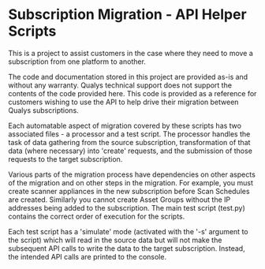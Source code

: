 # Subscription Migration - API Helper Scripts

This is a project to assist customers in the case where they need to move a subscription from one 
platform to another.

The code and documentation stored in this project are provided as-is and without any warranty. Qualys technical support 
does not support the contents of the code provided here.  This code is provided as a reference for customers wishing to
use the API to help drive their migration between Qualys subscriptions.   

Each automatable aspect of migration covered by these scripts has two associated files - a processor and a test script.
The processor handles the task of data gathering from the source subscription, transformation of that data (where 
necessary) into 'create' requests, and the submission of those requests to the target subscription.

Various parts of the migration process have dependencies on other aspects of the migration and on other steps in the 
migration.  For example, you must create scanner appliances in the new subscription before Scan Schedules are created.
Similarly you cannot create Asset Groups without the IP addresses being added to the subscription.  The main test 
script (test.py) contains the correct order of execution for the scripts.

Each test script has a 'simulate' mode (activated with the '-s' argument to the script) which will read in the source
data but will not make the subsequent API calls to write the data to the target subscription.  Instead, the 
intended API calls are printed to the console.
